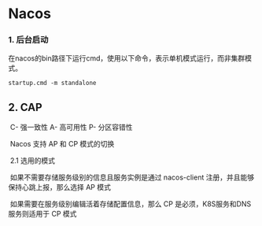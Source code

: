 # Nacos

### 1. 后台启动

​	在nacos的bin路径下运行cmd，使用以下命令，表示单机模式运行，而非集群模式。

```
startup.cmd -m standalone
```

## 2. CAP

​	C- 强一致性 A- 高可用性 P- 分区容错性

​	Nacos 支持 AP 和 CP 模式的切换

​	2.1 选用的模式

​		如果不需要存储服务级别的信息且服务实例是通过 nacos-client 注册，并且能够保持心跳上报，那么选择 AP 模式

​		如果需要在服务级别编辑活着存储配置信息，那么 CP 是必须，K8S服务和DNS服务则适用于 CP 模式